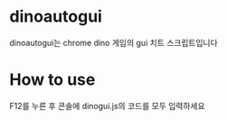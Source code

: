 # dinoautogui
dinoautogui는 chrome dino 게임의 gui 치트 스크립트입니다

# How to use
F12를 누른 후 콘솔에 dinogui.js의 코드를 모두 입력하세요
